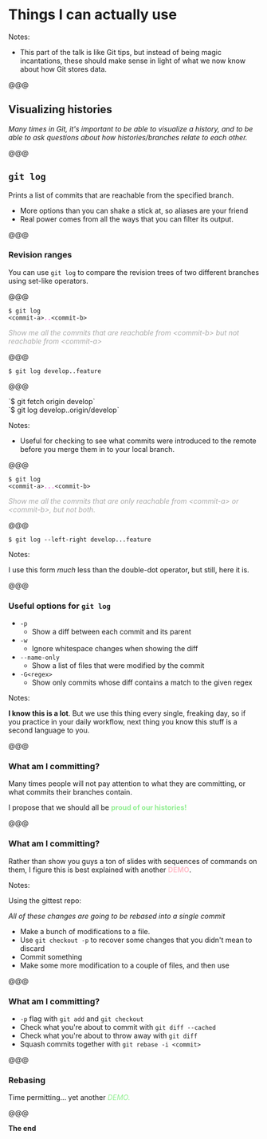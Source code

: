 # Things I can actually use

Notes:

- This part of the talk is like Git tips, but instead of being magic incantations, these should make sense in light of what we now know about how Git stores data.

@@@

## Visualizing histories

_Many times in Git, it's important to be able to visualize a history, and to be able to ask questions about how histories/branches relate to each other._

@@@

## `git log`

Prints a list of commits that are reachable from the specified branch.

<ul>
	<li class="fragment">More options than you can shake a stick at, so aliases are your friend</li>
	<li class="fragment">Real power comes from all the ways that you can filter its output.</li>
</ul>

@@@

### Revision ranges

You can use `git log` to compare the revision trees of two different branches using set-like operators.

@@@

<code>$ git log &lt;commit-a&gt;<span style="color: #E810DA;">..</span>&lt;commit-b&gt;</code>

<i style="color: darkgray;">Show me all the commits that are reachable from &lt;commit-b&gt; but not reachable
from &lt;commit-a&gt;</i>

@@@

`$ git log develop..feature`

@@@

<p style="text-align: left;">
`$ git fetch origin develop`<br />
`$ git log develop..origin/develop`
</p>

Notes:

- Useful for checking to see what commits were introduced to the remote before you merge them in to your local branch.

@@@

<code>$ git log &lt;commit-a&gt;<span style="color: #E810DA;">...</span>&lt;commit-b&gt;</code>

<i style="color: darkgray;">Show me all the commits that are only reachable from &lt;commit-a&gt; or &lt;commit-b&gt;, but not both.</i>

@@@

`$ git log --left-right develop...feature`

Notes:

I use this form _much_ less than the double-dot operator, but still, here it is.

@@@

### Useful options for `git log`

- `-p`
  + Show a diff between each commit and its parent
- `-w`
  + Ignore whitespace changes when showing the diff
- `--name-only`
  + Show a list of files that were modified by the commit
- `-G<regex>`
  + Show only commits whose diff contains a match to the given regex

Notes:

**I know this is a lot**. But we use this thing every single, freaking day, so if you practice in your daily workflow, next thing you know this stuff is a second language to you.

@@@

### What am I committing?

<p>Many times people will not pay attention to what they are committing, or what commits their branches contain.</p>

<p class="fragment">I propose that we should all be <b style="color: lightgreen;">proud of our histories!</b></p>

@@@

### What am I committing?

Rather than show you guys a ton of slides with sequences of commands on them, I figure this is best explained with another <b style="color: pink;">DEMO</b>.

Notes:

Using the gittest repo:

_All of these changes are going to be rebased into a single commit_

- Make a bunch of modifications to a file.
- Use `git checkout -p` to recover some changes that you didn't mean to discard
- Commit something
- Make some more modification to a couple of files, and then use

@@@

### What am I committing?

- `-p` flag with `git add` and `git checkout`
- Check what you're about to commit with `git diff --cached`
- Check what you're about to throw away with `git diff`
- Squash commits together with `git rebase -i <commit>`

@@@

### Rebasing

Time permitting... yet another <i style="color: lightgreen;">DEMO.</i>

@@@

**The end**














